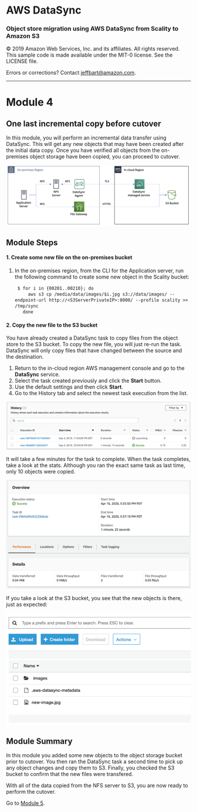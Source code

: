 # **AWS DataSync**

### Object store migration using AWS DataSync from Scality to Amazon S3

© 2019 Amazon Web Services, Inc. and its affiliates. All rights reserved.
This sample code is made available under the MIT-0 license. See the LICENSE file.

Errors or corrections? Contact [jeffbart@amazon.com](mailto:jeffbart@amazon.com).

---

# Module 4
## One last incremental copy before cutover

In this module, you will perform an incremental data transfer using DataSync.  This will get any new objects that may have been created after the initial data copy.  Once you have verified all objects from the on-premises object storage have been copied, you can proceed to cutover.

![](../images/fullarch.png)

## Module Steps

#### 1. Create some new file on the on-premises bucket

1. In the on-premises region, from the CLI for the Application server, run the following command to create some new object in the Scality bucket:

        $ for i in {00201..00210}; do 
            aws s3 cp /media/data/images/$i.jpg s3://data/images/ --endpoint-url http://<S3ServerPrivateIP>:8000/ --profile scality >> /tmp/sync 
          done

#### 2. Copy the new file to the S3 bucket

You have already created a DataSync task to copy files from the object store to the S3 bucket.  To copy the new file, you will just re-run the task.  DataSync will only copy files that have changed between the source and the destination.

1. Return to the in-cloud region AWS management console and go to the **DataSync** service.
2. Select the task created previously and click the **Start** button.
3. Use the default settings and then click **Start**.
4. Go to the History tab and select the newest task execution from the list.

  ![](../images/mod4ds1.png)

It will take a few minutes for the task to complete.  When the task completes, take a look at the stats.  Although you ran the exact same task as last time, only 10 objects were copied.

![](../images/mod4ds2.png)

If you take a look at the S3 bucket, you see that the new objects is there, just as expected:

![](../images/mod4s31.png)

## Module Summary

In this module you added some new objects to the object storage bucket prior to cutover.  You then ran the DataSync task a second time to pick up any object changes and copy them to S3.  Finally, you checked the S3 bucket to confirm that the new files were transfered.

With all of the data copied from the NFS server to S3, you are now ready to perform the cutover.

Go to [Module 5](../module5/).
